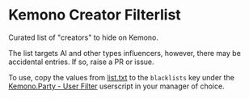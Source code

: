 # Kemono Creator Filterlist

Curated list of "creators" to hide on Kemono.

The list targets AI and other types influencers, however, there may be accidental entries. If so, raise a PR or issue.

To use, copy the values from [list.txt](https://github.com/komoreshi/kemono-filterlist/blob/main/list.txt) to the `blacklists` key under the [Kemono.Party - User Filter](https://sleazyfork.org/en/scripts/471723-kemono-party-user-filter/code) userscript in your manager of choice. 
